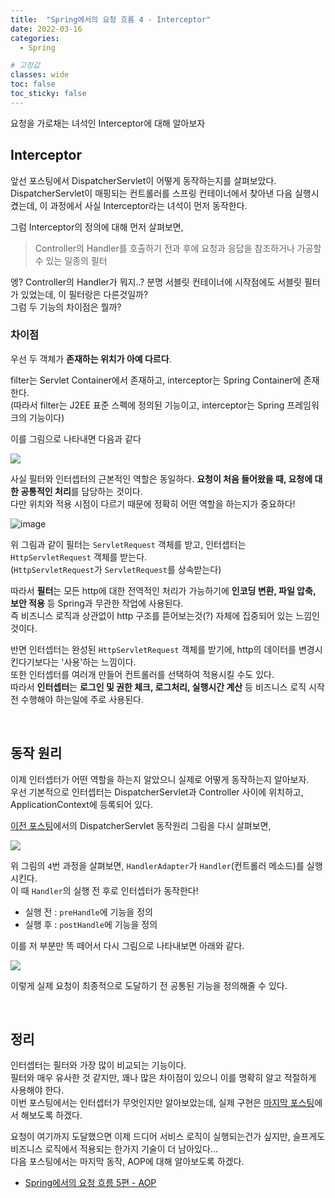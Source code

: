 ```yaml
---
title:  "Spring에서의 요청 흐름 4 - Interceptor"
date: 2022-03-16
categories: 
  - Spring

# 고정값
classes: wide
toc: false
toc_sticky: false
---
```


요청을 가로채는 녀석인 Interceptor에 대해 알아보자

## Interceptor

앞선 포스팅에서 DispatcherServlet이 어떻게 동작하는지를 살펴보았다.   
DispatcherServlet이 매핑되는 컨트롤러를 스프링 컨테이너에서 찾아낸 다음 실행시켰는데, 이 과정에서 사실 Interceptor라는 녀석이 먼저 동작한다.

그럼 Interceptor의 정의에 대해 먼저 살펴보면,

> Controller의 Handler를 호출하기 전과 후에 요청과 응답을 참조하거나 가공할 수 있는 일종의 필터

엥? Controller의 Handler가 뭐지..? 분명 서블릿 컨테이너에 시작점에도 서블릿 필터가 있었는데, 이 필터랑은 다른것일까?   
그럼 두 기능의 차이점은 뭘까?   

### 차이점

우선 두 객체가 **존재하는 위치가 아예 다르다**.   

filter는 Servlet Container에서 존재하고, interceptor는 Spring Container에 존재한다.   
(따라서 filter는 J2EE 표준 스펙에 정의된 기능이고, interceptor는 Spring 프레임워크의 기능이다)   

이를 그림으로 나타내면 다음과 같다   

![](https://user-images.githubusercontent.com/71180414/158568686-3dbace05-e7c7-42f2-b5bd-7db6270e498f.png)

사실 필터와 인터셉터의 근본적인 역할은 동일하다. **요청이 처음 들어왔을 때, 요청에 대한 공통적인 처리**를 담당하는 것이다.    
다만 위치와 적용 시점이 다르기 때문에 정확히 어떤 역할을 하는지가 중요하다!

![image](https://user-images.githubusercontent.com/71180414/158570449-5242fbf6-8413-4e4d-a166-3fc4ea011c20.png)

위 그림과 같이 필터는 `ServletRequest` 객체를 받고, 인터셉터는 `HttpServletRequest` 객체를 받는다.   
(`HttpServletRequest`가 `ServletRequest`를 상속받는다)

따라서 **필터**는 모든 http에 대한 전역적인 처리가 가능하기에 **인코딩 변환, 파일 압축, 보안 적용** 등 Spring과 무관한 작업에 사용된다.   
즉 비즈니스 로직과 상관없이 http 구조를 뜯어보는것(?) 자체에 집중되어 있는 느낌인 것이다.    

반면 인터셉터는 완성된 `HttpServletRequest` 객체를 받기에, http의 데이터를 변경시킨다기보다는 '사용'하는 느낌이다.   
또한 인터셉터를 여러개 만들어 컨트롤러를 선택하여 적용시킬 수도 있다.   
따라서 **인터셉터**는 **로그인 및 권한 체크, 로그처리, 실행시간 계산** 등 비즈니스 로직 시작 전 수행해야 하는일에 주로 사용된다.

<br>

## 동작 원리

이제 인터셉터가 어떤 역할을 하는지 알았으니 실제로 어떻게 동작하는지 알아보자.   
우선 기본적으로 인터셉터는 DispatcherServlet과 Controller 사이에 위치하고, ApplicationContext에 등록되어 있다.

[이전 포스팅](/spring/4)에서의 DispatcherServlet 동작원리 그림을 다시 살펴보면,

![](https://user-images.githubusercontent.com/71180414/131516025-523a4b53-f8cd-49ad-8160-6e52908ab2b9.png)

위 그림의 `4`번 과정을 살펴보면, `HandlerAdapter`가 `Handler`(컨트롤러 메소드)를 실행시킨다.   
이 때 `Handler`의 실행 전 후로 인터셉터가 동작한다!   

- 실행 전 : `preHandle`에 기능을 정의
- 실행 후 : `postHandle`에 기능을 정의

이를 저 부분만 똑 떼어서 다시 그림으로 나타내보면 아래와 같다.

![](https://user-images.githubusercontent.com/71180414/158590777-d50cf05b-264c-427f-9ab5-8140fc8a331b.png)

이렇게 실제 요청이 최종적으로 도달하기 전 공통된 기능을 정의해줄 수 있다.

<br>

## 정리

인터셉터는 필터와 가장 많이 비교되는 기능이다.   
필터와 매우 유사한 것 같지만, 꽤나 많은 차이점이 있으니 이를 명확히 알고 적절하게 사용해야 한다.   
이번 포스팅에서는 인터셉터가 무엇인지만 알아보았는데, 실제 구현은 [마지막 포스팅](/spring/7)에서 해보도록 하겠다.   

요청이 여기까지 도달했으면 이제 드디어 서비스 로직이 실행되는건가 싶지만, 슬프게도 비즈니스 로직에서 적용되는 한가지 기술이 더 남아있다...   
다음 포스팅에서는 마지막 동작, AOP에 대해 알아보도록 하겠다.

- [Spring에서의 요청 흐름 5편 - AOP](/spring/6)

<br>